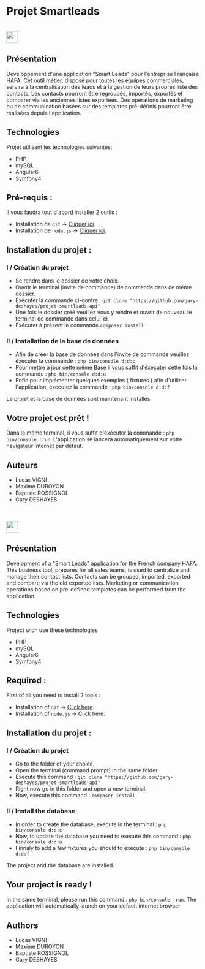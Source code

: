 # Projet Smartleads
</br>
<img width="30px" src="http://files.softicons.com/download/internet-cons/flag-icons-by-custom-icon-design/ico/France-Flag.ico"> 

## Présentation
Développement d'une application "Smart Leads" pour l'entreprise Française HAFA. Cet outil métier, disposé pour toutes les équipes commerciales, servira à la centralisation des leads et à la gestion de leurs propres liste des contacts. Les contacts pourront être regroupés, importés, exportés et comparer via les anciennes listes exportées.
Des opérations de marketing ou de communication basées sur des templates pré-définis pourront être réalisées depuis l'application.

## Technologies
Projet utilisant les technologies suivantes:
- PHP
- mySQL
- Angular6
- Symfony4

## Pré-requis :
Il vous faudra tout d'abord installer 2 outils :
- Installation de `git` -> [Cliquer ici](https://git-scm.com/downloads).
- Installation de `node.js` -> [Cliquer ici](https://nodejs.org/en/download/).

## Installation du projet :

### I / Création du projet
- Se rendre dans le dossier de votre choix.
- Ouvrir le terminal (invite de commande) de commande dans ce même dossier.
- Éxécuter la commande ci-contre : `git clone "https://github.com/gary-deshayes/projet-smartleads-api"`
- Une fois le dossier créé veuillez vous y rendre et ouvrir de nouveau le terminal de commande dans celui-ci.
- Éxécuter à présent le commande `composer install`

### II / Installation de la base de données
- Afin de créer la base de données dans l'invite de commande veuillez éxecuter la commande : `php bin/console d:d:c`
- Pour mettre à jour cette même Base il vous suffit d'éxecuter cette fois la commande : `php bin/console d:d:u`
- Enfin pour implémenter quelques exemples ( fixtures ) afin d'utiliser l'application, éxecutez la commande : `php bin/console d:d:f`


Le projet et la base de données sont maintenant installés
## Votre projet est prêt !

Dans le même terminal, il vous suffit d'éxécuter la commande : `php bin/console :run`.
L'application se lancera automatiquement sur votre navigateur internet par défaut.

## Auteurs
- Lucas VIGNI
- Maxime DUROYON
- Baptiste ROSSIGNOL
- Gary DESHAYES

</br>
</br>
<img width="30px" src="https://citusmigrate.fpt-software.jp/wp-content/themes/citusmigrate/imgs/United-Kingdom-flag-icon.png">

## Présentation
Development of a "Smart Leads" application for the French company HAFA. This business tool, prepares for all sales teams, is used to centralize and manage their contact lists. Contacts can be grouped, imported, exported and compare via the old exported lists.
Marketing or communication operations based on pre-defined templates can be performed from the application.

## Technologies
Project wich use these technologies
- PHP
- mySQL
- Angular6
- Symfony4

## Required :
First of all you need to install 2 tools :
- Installation of `git` -> [Click here](https://git-scm.com/downloads).
- Installation of `node.js` -> [Click here](https://nodejs.org/en/download/).

## Installation du projet :

### I / Création du projet
- Go to the folder of your choice.
- Open the terminal (command prompt) in the same folder
- Execute this command : `git clone "https://github.com/gary-deshayes/projet-smartleads-api"`
- Right now go in this folder and open a new terminal.
- Now, execute this command : `composer install`

### II / Install the database
- In order to create the database, execute in the terminal : `php bin/console d:d:c`
- Now, to update the database you need to execute this command : `php bin/console d:d:u`
- Finnaly to add a few fixtures you should to execute : `php bin/console d:d:f`


The project and the database are installed.
## Your project is ready !
In the same terminal, please run this command : `php bin/console :run`. The application will automatically launch on your default internet browser

## Authors
- Lucas VIGNI
- Maxime DUROYON
- Baptiste ROSSIGNOL
- Gary DESHAYES

